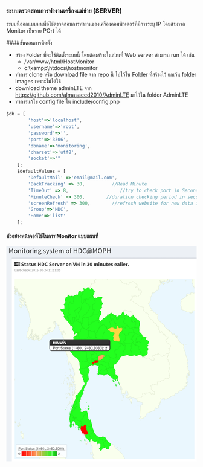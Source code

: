### ระบบตรวจสอบการทำงานเครื่องแม่ข่าย (SERVER)
ระบบนี้ออกแบบมาเพื่อใช้ตรวจสอบการทำงานของเครื่องคอมพิวเตอร์ที่มีการระบุ IP โดยสามารถ Monitor เป็นราย POrt ได้ 

####ขั้นตอนการติดตั้ง
* สร้าง Folder ที่จะใช้ติดตั้งระบบนี้ โดยต้องสร้างในส่วนที่ Web server สามารถ  run ได้ เช่น
  * /var/www/html/HostMonitor
  * c:\xampp\htdocs\hostmonitor
* ทำการ clone หรือ download file จาก repo นี้ ไปไว้ใน Folder ที่สร้างไว้ ยกเว้น folder images เพราะไม่ได้ใช้
* download theme adminLTE จาก https://github.com/almasaeed2010/AdminLTE มาไว้ใน folder AdminLTE
* ทำการแก้ไข config file ใน include/config.php
```javascript
$db = [
        'host'=>'localhost',
        'username'=>'root',
        'password'=>'',
        'port'=>'3306',
        'dbname'=>'monitoring',
        'charset'=>'utf8',
        'socket'=>""
    ];
    $defaultValues = [
        'DefaultMail' =>'email@mail.com',
        'BackTracking' => 30,          //Read Minute
        'TimeOut' => 8,                   //try to check port in Seconds
        'MinuteCheck' => 300,        //duration checking period in seconds
        'screenRefresh' => 300,        //refresh website for new data in Seconds
        'Group'=>'HDC',
        'Home'=>'list'
    ];
```
#### ตัวอย่างหน้าจอที่ใช้ในการ Monitor แบบแผนที่
![GitHub Logo](/images/map_display.png)


